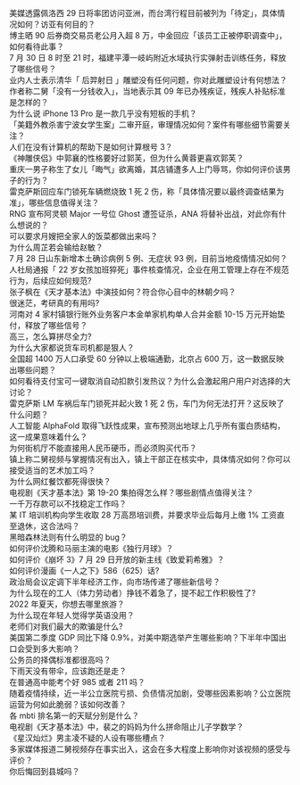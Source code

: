 美媒透露佩洛西 29 日将率团访问亚洲，而台湾行程目前被列为「待定」，具体情况如何？访亚有何目的？  
博主晒 90 后券商交易员老公月入超 8 万，中金回应「该员工正被停职调查中」，如何看待此事？  
7 月 30 日 8 时至 21 时，福建平潭一岐屿附近水域执行实弹射击训练任务，释放了哪些信号？  
业内人士表示清华「 后羿射日 」雕塑没有任何问题，你对此雕塑设计有何想法？  
作者称二舅「没有一分钱收入」，当地表示其 09 年已办残疾证，残疾人补贴标准是怎样的？  
为什么说 iPhone 13 Pro 是一款几乎没有短板的手机？  
「美籍外教杀害宁波女学生案」二审开庭，审理情况如何？案件有哪些细节需要关注？  
人们在没有计算机的帮助下是如何计算根号 3？  
《神雕侠侣》中郭襄的性格要好过郭芙，但为什么黄蓉更喜欢郭芙？  
重庆一男子称生了女儿「晦气」欲离婚，其店铺遭多人上门辱骂，你如何评价该男子的行为？  
雷克萨斯回应车门锁死车辆燃烧致 1 死 2 伤，称「具体情况要以最终调查结果为准」，哪些信息值得关注？  
RNG 宣布阿灵顿 Major 一号位 Ghost 遭签证杀，ANA 将替补出战，对此你有什么想说的？  
可以要求月嫂把全家人的饭菜都做出来吗？  
为什么周芷若会输给赵敏？  
7 月 28 日山东新增本土确诊病例 5 例、无症状 93 例，目前当地疫情情况如何？  
人社局通报「 22 岁女孩加班猝死」事件核查情况，企业在用工管理上存在不规范行为，后续应如何规范?  
张子枫在《天才基本法》中演技如何？符合你心目中的林朝夕吗？  
很迷茫，考研真的有用吗?  
河南对 4 家村镇银行账外业务客户本金单家机构单人合并金额 10-15 万元开始垫付，释放了哪些信号？  
高三，怎么算拼尽全力?  
为什么大家都说货车司机都是狠人？  
全国超 1400 万人口承受 60 分钟以上极端通勤，北京占 600 万，这一数据反映出哪些问题？  
如何看待支付宝可一键取消自动扣款引发热议？为什么会激起用户用户对选择的大讨论？  
雷克萨斯 LM 车祸后车门锁死并起火致 1 死 2 伤，车门为何无法打开？这反映了什么问题？  
人工智能 AlphaFold 取得飞跃性成果，宣布预测出地球上几乎所有蛋白质结构，这一成果意味着什么？  
为何街机厅不能直接用人民币硬币，而必须购买代币？  
镇上称二舅视频与掌握情况有出入，镇上干部正在核实中，具体情况如何？你可以接受适当的艺术加工吗？  
为什么网红餐饮都死得很快？  
电视剧《天才基本法》第 19-20 集拍得怎么样？哪些剧情点值得关注？  
一千万存款可以不找稳定工作吗？  
某 IT 培训机构向学生收取 28 万高昂培训费，并要求毕业后每月上缴 1% 工资直至退休，这合法吗？  
黑暗森林法则有什么明显的 bug？  
如何评价沈腾和马丽主演的电影《独行月球》？  
如何评价《崩坏 3》7 月 29 日开放的新主线《致爱莉希雅》？  
如何评价漫画《一人之下》586（625）话?  
政治局会议定调下半年经济工作，向市场传递了哪些新信号？  
为什么现在的工人（体力劳动者）挣钱不着急了，提不起工作积极性了?  
2022 年夏天，你想去哪里旅游？  
为什么现在年轻人觉得学英语没用？  
老师们对我们最大的欺骗是什么?  
美国第二季度 GDP 同比下降 0.9%，对美中期选举产生哪些影响？下半年中国出口会受到多大影响？  
公务员的择偶标准都很高吗？  
下雨天没有带伞，应该跑还是走？  
在普通高中能考个好 985 或者 211 吗？  
随着疫情持续，近一半公立医院亏损、负债情况加剧，受哪些因素影响？公立医院运营为何如此脆弱？该如何改善？  
各 mbti 排名第一的天赋分别是什么？  
电视剧《天才基本法》中，裴之的妈妈为什么拼命阻止儿子学数学？  
《星汉灿烂》男主凌不疑的人设有哪些槽点？  
多家媒体报道二舅视频存在事实出入，这会在多大程度上影响你对该视频的感受与评价？  
你后悔回到县城吗？  
